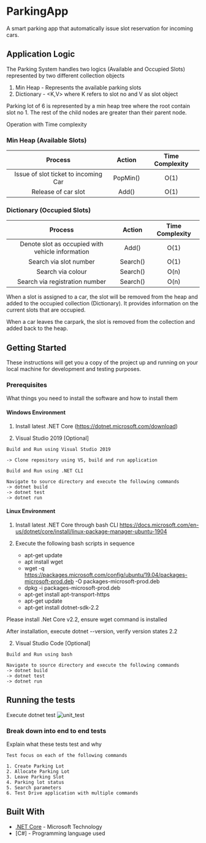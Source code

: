 # ParkingApp

A smart parking app that automatically issue slot reservation for incoming cars. 

## Application Logic

The Parking System handles two logics (Available and Occupied Slots) represented by two different collection objects
1. Min Heap - Represents the available parking slots
2. Dictionary - <K,V> where K refers to slot no and V as slot object

Parking lot of 6 is represented by a min heap tree where the root contain slot no 1. 
The rest of the child nodes are greater than their parent node.

Operation with Time complexity

### Min Heap (Available Slots)

| Process | Action | Time Complexity |
| :---:       |     :---:      |          :---: |
| Issue of slot ticket to incoming Car   | PopMin()    | O(1)    |
| Release of car slot    | Add()       | O(1)    |

### Dictionary (Occupied Slots)

| Process | Action | Time Complexity |
| :---:       |     :---:      |          :---: |
| Denote slot as occupied with vehicle information   | Add()   | O(1)    |
| Search via slot number    | Search()      | O(1)    |
| Search via colour    | Search()      | O(n)    |
| Search via registration number    | Search()      | O(n)    |

When a slot is assigned to a car, the slot will be removed from the heap and added to the occupied collection (Dictionary).
It provides information on the current slots that are occupied.

When a car leaves the carpark, the slot is removed from the collection and added back to the heap.

## Getting Started

These instructions will get you a copy of the project up and running on your local machine for development and testing purposes.

### Prerequisites

What things you need to install the software and how to install them

#### Windows Environment

1. Install latest .NET Core
(https://dotnet.microsoft.com/download)

2. Visual Studio 2019 [Optional]

```
Build and Run using Visual Studio 2019

-> Clone repository using VS, build and run application

Build and Run using .NET CLI

Navigate to source directory and execute the following commands
-> dotnet build
-> dotnet test
-> dotnet run

```
#### Linux Environment

1. Install latest .NET Core through bash CLI
https://docs.microsoft.com/en-us/dotnet/core/install/linux-package-manager-ubuntu-1904


1. Execute the following bash scripts in sequence
   * apt-get update
   * apt install wget
   * wget -q https://packages.microsoft.com/config/ubuntu/19.04/packages-microsoft-prod.deb -O packages-microsoft-prod.deb
   * dpkg -i packages-microsoft-prod.deb
   * apt-get install apt-transport-https
   * apt-get update
   * apt-get install dotnet-sdk-2.2


Please install .Net Core v2.2, ensure wget command is installed

After installation, execute dotnet --version, verify version states 2.2

2. Visual Studio Code [Optional]

```
Build and Run using bash

Navigate to source directory and execute the following commands
-> dotnet build
-> dotnet test
-> dotnet run

```

## Running the tests

Execute dotnet test
![unit_test](https://user-images.githubusercontent.com/5947398/73134025-53839780-406c-11ea-8f93-64b47e393bf6.PNG)
### Break down into end to end tests

Explain what these tests test and why

```
Test focus on each of the following commands

1. Create Parking Lot
2. Allocate Parking Lot
3. Leave Parking Slot
4. Parking lot status
5. Search parameters
6. Test Drive application with multiple commands

```

## Built With

* [.NET Core](https://dotnet.microsoft.com/download) - Microsoft Technology
* [C#] - Programming language used

